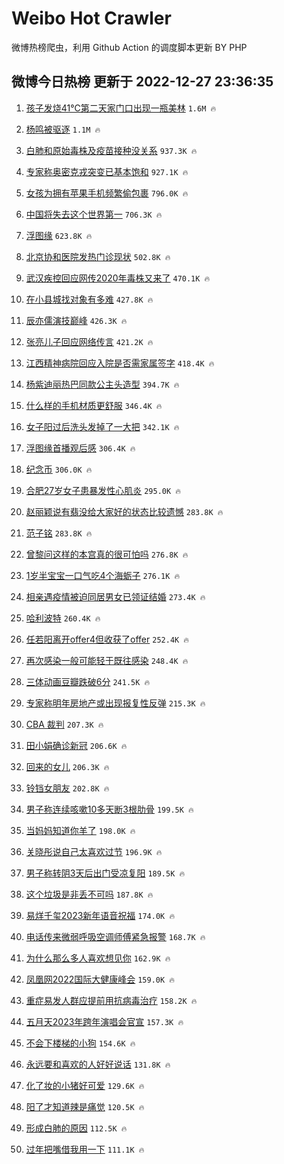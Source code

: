 # Weibo Hot Crawler 



微博热榜爬虫，利用 Github Action 的调度脚本更新 BY PHP 


## 微博今日热榜 更新于 2022-12-27 23:36:35 
1. [孩子发烧41℃第二天家门口出现一瓶美林](https://s.weibo.com/weibo?q=%23%E5%AD%A9%E5%AD%90%E5%8F%91%E7%83%A741%E2%84%83%E7%AC%AC%E4%BA%8C%E5%A4%A9%E5%AE%B6%E9%97%A8%E5%8F%A3%E5%87%BA%E7%8E%B0%E4%B8%80%E7%93%B6%E7%BE%8E%E6%9E%97%23&t=31&band_rank=1&Refer=top) `1.6M 🔥` 

1. [杨鸣被驱逐](https://s.weibo.com/weibo?q=%23%E6%9D%A8%E9%B8%A3%E8%A2%AB%E9%A9%B1%E9%80%90%23&t=31&band_rank=2&Refer=top) `1.1M 🔥` 

1. [白肺和原始毒株及疫苗接种没关系](https://s.weibo.com/weibo?q=%23%E7%99%BD%E8%82%BA%E5%92%8C%E5%8E%9F%E5%A7%8B%E6%AF%92%E6%A0%AA%E5%8F%8A%E7%96%AB%E8%8B%97%E6%8E%A5%E7%A7%8D%E6%B2%A1%E5%85%B3%E7%B3%BB%23&t=31&band_rank=3&Refer=top) `937.3K 🔥` 

1. [专家称奥密克戎突变已基本饱和](https://s.weibo.com/weibo?q=%23%E4%B8%93%E5%AE%B6%E7%A7%B0%E5%A5%A5%E5%AF%86%E5%85%8B%E6%88%8E%E7%AA%81%E5%8F%98%E5%B7%B2%E5%9F%BA%E6%9C%AC%E9%A5%B1%E5%92%8C%23&t=31&band_rank=4&Refer=top) `927.1K 🔥` 

1. [女孩为拥有苹果手机频繁偷包裹](https://s.weibo.com/weibo?q=%23%E5%A5%B3%E5%AD%A9%E4%B8%BA%E6%8B%A5%E6%9C%89%E8%8B%B9%E6%9E%9C%E6%89%8B%E6%9C%BA%E9%A2%91%E7%B9%81%E5%81%B7%E5%8C%85%E8%A3%B9%23&t=31&band_rank=5&Refer=top) `796.0K 🔥` 

1. [中国将失去这个世界第一](https://s.weibo.com/weibo?q=%23%E4%B8%AD%E5%9B%BD%E5%B0%86%E5%A4%B1%E5%8E%BB%E8%BF%99%E4%B8%AA%E4%B8%96%E7%95%8C%E7%AC%AC%E4%B8%80%23&t=31&band_rank=6&Refer=top) `706.3K 🔥` 

1. [浮图缘](https://s.weibo.com/weibo?q=%E6%B5%AE%E5%9B%BE%E7%BC%98&t=31&band_rank=7&Refer=top) `623.8K 🔥` 

1. [北京协和医院发热门诊现状](https://s.weibo.com/weibo?q=%23%E5%8C%97%E4%BA%AC%E5%8D%8F%E5%92%8C%E5%8C%BB%E9%99%A2%E5%8F%91%E7%83%AD%E9%97%A8%E8%AF%8A%E7%8E%B0%E7%8A%B6%23&t=31&band_rank=8&Refer=top) `502.8K 🔥` 

1. [武汉疾控回应网传2020年毒株又来了](https://s.weibo.com/weibo?q=%23%E6%AD%A6%E6%B1%89%E7%96%BE%E6%8E%A7%E5%9B%9E%E5%BA%94%E7%BD%91%E4%BC%A02020%E5%B9%B4%E6%AF%92%E6%A0%AA%E5%8F%88%E6%9D%A5%E4%BA%86%23&t=31&band_rank=9&Refer=top) `470.1K 🔥` 

1. [在小县城找对象有多难](https://s.weibo.com/weibo?q=%23%E5%9C%A8%E5%B0%8F%E5%8E%BF%E5%9F%8E%E6%89%BE%E5%AF%B9%E8%B1%A1%E6%9C%89%E5%A4%9A%E9%9A%BE%23&t=31&band_rank=10&Refer=top) `427.8K 🔥` 

1. [辰亦儒演技巅峰](https://s.weibo.com/weibo?q=%23%E8%BE%B0%E4%BA%A6%E5%84%92%E6%BC%94%E6%8A%80%E5%B7%85%E5%B3%B0%23&t=31&band_rank=11&Refer=top) `426.3K 🔥` 

1. [张亮儿子回应网络传言](https://s.weibo.com/weibo?q=%23%E5%BC%A0%E4%BA%AE%E5%84%BF%E5%AD%90%E5%9B%9E%E5%BA%94%E7%BD%91%E7%BB%9C%E4%BC%A0%E8%A8%80%23&t=31&band_rank=12&Refer=top) `421.2K 🔥` 

1. [江西精神病院回应入院是否需家属签字](https://s.weibo.com/weibo?q=%23%E6%B1%9F%E8%A5%BF%E7%B2%BE%E7%A5%9E%E7%97%85%E9%99%A2%E5%9B%9E%E5%BA%94%E5%85%A5%E9%99%A2%E6%98%AF%E5%90%A6%E9%9C%80%E5%AE%B6%E5%B1%9E%E7%AD%BE%E5%AD%97%23&t=31&band_rank=13&Refer=top) `418.4K 🔥` 

1. [杨紫迪丽热巴同款公主头造型](https://s.weibo.com/weibo?q=%23%E6%9D%A8%E7%B4%AB%E8%BF%AA%E4%B8%BD%E7%83%AD%E5%B7%B4%E5%90%8C%E6%AC%BE%E5%85%AC%E4%B8%BB%E5%A4%B4%E9%80%A0%E5%9E%8B%23&t=31&band_rank=14&Refer=top) `394.7K 🔥` 

1. [什么样的手机材质更舒服](https://s.weibo.com/weibo?q=%23%E4%BB%80%E4%B9%88%E6%A0%B7%E7%9A%84%E6%89%8B%E6%9C%BA%E6%9D%90%E8%B4%A8%E6%9B%B4%E8%88%92%E6%9C%8D%23&t=31&band_rank=15&Refer=top) `346.4K 🔥` 

1. [女子阳过后洗头发掉了一大把](https://s.weibo.com/weibo?q=%23%E5%A5%B3%E5%AD%90%E9%98%B3%E8%BF%87%E5%90%8E%E6%B4%97%E5%A4%B4%E5%8F%91%E6%8E%89%E4%BA%86%E4%B8%80%E5%A4%A7%E6%8A%8A%23&t=31&band_rank=16&Refer=top) `342.1K 🔥` 

1. [浮图缘首播观后感](https://s.weibo.com/weibo?q=%23%E6%B5%AE%E5%9B%BE%E7%BC%98%E9%A6%96%E6%92%AD%E8%A7%82%E5%90%8E%E6%84%9F%23&t=31&band_rank=17&Refer=top) `306.4K 🔥` 

1. [纪念币](https://s.weibo.com/weibo?q=%E7%BA%AA%E5%BF%B5%E5%B8%81&t=31&band_rank=18&Refer=top) `306.0K 🔥` 

1. [合肥27岁女子患暴发性心肌炎](https://s.weibo.com/weibo?q=%23%E5%90%88%E8%82%A527%E5%B2%81%E5%A5%B3%E5%AD%90%E6%82%A3%E6%9A%B4%E5%8F%91%E6%80%A7%E5%BF%83%E8%82%8C%E7%82%8E%23&t=31&band_rank=19&Refer=top) `295.0K 🔥` 

1. [赵丽颖说有翡没给大家好的状态比较遗憾](https://s.weibo.com/weibo?q=%23%E8%B5%B5%E4%B8%BD%E9%A2%96%E8%AF%B4%E6%9C%89%E7%BF%A1%E6%B2%A1%E7%BB%99%E5%A4%A7%E5%AE%B6%E5%A5%BD%E7%9A%84%E7%8A%B6%E6%80%81%E6%AF%94%E8%BE%83%E9%81%97%E6%86%BE%23&t=31&band_rank=20&Refer=top) `283.8K 🔥` 

1. [范子铭](https://s.weibo.com/weibo?q=%E8%8C%83%E5%AD%90%E9%93%AD&t=31&band_rank=21&Refer=top) `283.8K 🔥` 

1. [曾黎问这样的本宫真的很可怕吗](https://s.weibo.com/weibo?q=%23%E6%9B%BE%E9%BB%8E%E9%97%AE%E8%BF%99%E6%A0%B7%E7%9A%84%E6%9C%AC%E5%AE%AB%E7%9C%9F%E7%9A%84%E5%BE%88%E5%8F%AF%E6%80%95%E5%90%97%23&t=31&band_rank=22&Refer=top) `276.8K 🔥` 

1. [1岁半宝宝一口气吃4个海蛎子](https://s.weibo.com/weibo?q=%231%E5%B2%81%E5%8D%8A%E5%AE%9D%E5%AE%9D%E4%B8%80%E5%8F%A3%E6%B0%94%E5%90%834%E4%B8%AA%E6%B5%B7%E8%9B%8E%E5%AD%90%23&t=31&band_rank=23&Refer=top) `276.1K 🔥` 

1. [相亲遇疫情被迫同居男女已领证结婚](https://s.weibo.com/weibo?q=%23%E7%9B%B8%E4%BA%B2%E9%81%87%E7%96%AB%E6%83%85%E8%A2%AB%E8%BF%AB%E5%90%8C%E5%B1%85%E7%94%B7%E5%A5%B3%E5%B7%B2%E9%A2%86%E8%AF%81%E7%BB%93%E5%A9%9A%23&t=31&band_rank=24&Refer=top) `273.4K 🔥` 

1. [哈利波特](https://s.weibo.com/weibo?q=%E5%93%88%E5%88%A9%E6%B3%A2%E7%89%B9&t=31&band_rank=25&Refer=top) `260.4K 🔥` 

1. [任若阳离开offer4但收获了offer](https://s.weibo.com/weibo?q=%23%E4%BB%BB%E8%8B%A5%E9%98%B3%E7%A6%BB%E5%BC%80offer4%E4%BD%86%E6%94%B6%E8%8E%B7%E4%BA%86offer%23&t=31&band_rank=26&Refer=top) `252.4K 🔥` 

1. [再次感染一般可能轻于既往感染](https://s.weibo.com/weibo?q=%23%E5%86%8D%E6%AC%A1%E6%84%9F%E6%9F%93%E4%B8%80%E8%88%AC%E5%8F%AF%E8%83%BD%E8%BD%BB%E4%BA%8E%E6%97%A2%E5%BE%80%E6%84%9F%E6%9F%93%23&t=31&band_rank=27&Refer=top) `248.4K 🔥` 

1. [三体动画豆瓣跌破6分](https://s.weibo.com/weibo?q=%23%E4%B8%89%E4%BD%93%E5%8A%A8%E7%94%BB%E8%B1%86%E7%93%A3%E8%B7%8C%E7%A0%B46%E5%88%86%23&t=31&band_rank=28&Refer=top) `241.5K 🔥` 

1. [专家称明年房地产或出现报复性反弹](https://s.weibo.com/weibo?q=%23%E4%B8%93%E5%AE%B6%E7%A7%B0%E6%98%8E%E5%B9%B4%E6%88%BF%E5%9C%B0%E4%BA%A7%E6%88%96%E5%87%BA%E7%8E%B0%E6%8A%A5%E5%A4%8D%E6%80%A7%E5%8F%8D%E5%BC%B9%23&t=31&band_rank=29&Refer=top) `215.3K 🔥` 

1. [CBA 裁判](https://s.weibo.com/weibo?q=CBA%20%E8%A3%81%E5%88%A4&t=31&band_rank=30&Refer=top) `207.3K 🔥` 

1. [田小娟确诊新冠](https://s.weibo.com/weibo?q=%23%E7%94%B0%E5%B0%8F%E5%A8%9F%E7%A1%AE%E8%AF%8A%E6%96%B0%E5%86%A0%23&t=31&band_rank=31&Refer=top) `206.6K 🔥` 

1. [回来的女儿](https://s.weibo.com/weibo?q=%E5%9B%9E%E6%9D%A5%E7%9A%84%E5%A5%B3%E5%84%BF&t=31&band_rank=32&Refer=top) `206.3K 🔥` 

1. [铃铛女朋友](https://s.weibo.com/weibo?q=%23%E9%93%83%E9%93%9B%E5%A5%B3%E6%9C%8B%E5%8F%8B%23&t=31&band_rank=33&Refer=top) `202.8K 🔥` 

1. [男子称连续咳嗽10多天断3根肋骨](https://s.weibo.com/weibo?q=%23%E7%94%B7%E5%AD%90%E7%A7%B0%E8%BF%9E%E7%BB%AD%E5%92%B3%E5%97%BD10%E5%A4%9A%E5%A4%A9%E6%96%AD3%E6%A0%B9%E8%82%8B%E9%AA%A8%23&t=31&band_rank=34&Refer=top) `199.5K 🔥` 

1. [当妈妈知道你羊了](https://s.weibo.com/weibo?q=%23%E5%BD%93%E5%A6%88%E5%A6%88%E7%9F%A5%E9%81%93%E4%BD%A0%E7%BE%8A%E4%BA%86%23&t=31&band_rank=35&Refer=top) `198.0K 🔥` 

1. [关晓彤说自己太喜欢过节](https://s.weibo.com/weibo?q=%23%E5%85%B3%E6%99%93%E5%BD%A4%E8%AF%B4%E8%87%AA%E5%B7%B1%E5%A4%AA%E5%96%9C%E6%AC%A2%E8%BF%87%E8%8A%82%23&t=31&band_rank=36&Refer=top) `196.9K 🔥` 

1. [男子称转阴3天后出门受凉复阳](https://s.weibo.com/weibo?q=%23%E7%94%B7%E5%AD%90%E7%A7%B0%E8%BD%AC%E9%98%B43%E5%A4%A9%E5%90%8E%E5%87%BA%E9%97%A8%E5%8F%97%E5%87%89%E5%A4%8D%E9%98%B3%23&t=31&band_rank=37&Refer=top) `189.5K 🔥` 

1. [这个垃圾是非丢不可吗](https://s.weibo.com/weibo?q=%23%E8%BF%99%E4%B8%AA%E5%9E%83%E5%9C%BE%E6%98%AF%E9%9D%9E%E4%B8%A2%E4%B8%8D%E5%8F%AF%E5%90%97%23&t=31&band_rank=38&Refer=top) `187.8K 🔥` 

1. [易烊千玺2023新年语音祝福](https://s.weibo.com/weibo?q=%23%E6%98%93%E7%83%8A%E5%8D%83%E7%8E%BA2023%E6%96%B0%E5%B9%B4%E8%AF%AD%E9%9F%B3%E7%A5%9D%E7%A6%8F%23&t=31&band_rank=39&Refer=top) `174.0K 🔥` 

1. [电话传来微弱呼吸空调师傅紧急报警](https://s.weibo.com/weibo?q=%23%E7%94%B5%E8%AF%9D%E4%BC%A0%E6%9D%A5%E5%BE%AE%E5%BC%B1%E5%91%BC%E5%90%B8%E7%A9%BA%E8%B0%83%E5%B8%88%E5%82%85%E7%B4%A7%E6%80%A5%E6%8A%A5%E8%AD%A6%23&t=31&band_rank=40&Refer=top) `168.7K 🔥` 

1. [为什么那么多人喜欢想见你](https://s.weibo.com/weibo?q=%23%E4%B8%BA%E4%BB%80%E4%B9%88%E9%82%A3%E4%B9%88%E5%A4%9A%E4%BA%BA%E5%96%9C%E6%AC%A2%E6%83%B3%E8%A7%81%E4%BD%A0%23&t=31&band_rank=41&Refer=top) `162.9K 🔥` 

1. [凤凰网2022国际大健康峰会](https://s.weibo.com/weibo?q=%23%E5%87%A4%E5%87%B0%E7%BD%912022%E5%9B%BD%E9%99%85%E5%A4%A7%E5%81%A5%E5%BA%B7%E5%B3%B0%E4%BC%9A%23&t=31&band_rank=42&Refer=top) `159.0K 🔥` 

1. [重症易发人群应提前用抗病毒治疗](https://s.weibo.com/weibo?q=%23%E9%87%8D%E7%97%87%E6%98%93%E5%8F%91%E4%BA%BA%E7%BE%A4%E5%BA%94%E6%8F%90%E5%89%8D%E7%94%A8%E6%8A%97%E7%97%85%E6%AF%92%E6%B2%BB%E7%96%97%23&t=31&band_rank=43&Refer=top) `158.2K 🔥` 

1. [五月天2023年跨年演唱会官宣](https://s.weibo.com/weibo?q=%23%E4%BA%94%E6%9C%88%E5%A4%A92023%E5%B9%B4%E8%B7%A8%E5%B9%B4%E6%BC%94%E5%94%B1%E4%BC%9A%E5%AE%98%E5%AE%A3%23&t=31&band_rank=44&Refer=top) `157.3K 🔥` 

1. [不会下楼梯的小狗](https://s.weibo.com/weibo?q=%23%E4%B8%8D%E4%BC%9A%E4%B8%8B%E6%A5%BC%E6%A2%AF%E7%9A%84%E5%B0%8F%E7%8B%97%23&t=31&band_rank=45&Refer=top) `154.6K 🔥` 

1. [永远要和喜欢的人好好说话](https://s.weibo.com/weibo?q=%23%E6%B0%B8%E8%BF%9C%E8%A6%81%E5%92%8C%E5%96%9C%E6%AC%A2%E7%9A%84%E4%BA%BA%E5%A5%BD%E5%A5%BD%E8%AF%B4%E8%AF%9D%23&t=31&band_rank=46&Refer=top) `131.8K 🔥` 

1. [化了妆的小猪好可爱](https://s.weibo.com/weibo?q=%23%E5%8C%96%E4%BA%86%E5%A6%86%E7%9A%84%E5%B0%8F%E7%8C%AA%E5%A5%BD%E5%8F%AF%E7%88%B1%23&t=31&band_rank=47&Refer=top) `129.6K 🔥` 

1. [阳了才知道辣是痛觉](https://s.weibo.com/weibo?q=%23%E9%98%B3%E4%BA%86%E6%89%8D%E7%9F%A5%E9%81%93%E8%BE%A3%E6%98%AF%E7%97%9B%E8%A7%89%23&t=31&band_rank=48&Refer=top) `120.5K 🔥` 

1. [形成白肺的原因](https://s.weibo.com/weibo?q=%23%E5%BD%A2%E6%88%90%E7%99%BD%E8%82%BA%E7%9A%84%E5%8E%9F%E5%9B%A0%23&t=31&band_rank=49&Refer=top) `112.5K 🔥` 

1. [过年把嘴借我用一下](https://s.weibo.com/weibo?q=%23%E8%BF%87%E5%B9%B4%E6%8A%8A%E5%98%B4%E5%80%9F%E6%88%91%E7%94%A8%E4%B8%80%E4%B8%8B%23&t=31&band_rank=50&Refer=top) `111.1K 🔥` 

